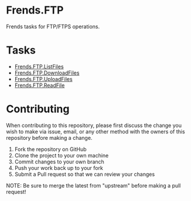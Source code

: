 # Frends.FTP

Frends tasks for FTP/FTPS operations.

# Tasks

- [Frends.FTP.ListFiles](Frends.FTP.ListFiles/README.md)
- [Frends.FTP.DownloadFiles](Frends.FTP.DownloadFiles/README.md)
- [Frends.FTP.UploadFiles](Frends.FTP.UploadFiles/README.md)
- [Frends.FTP.ReadFile](Frends.FTP.ReadFile/README.md)

# Contributing
When contributing to this repository, please first discuss the change you wish to make via issue, email, or any other method with the owners of this repository before making a change.

1. Fork the repository on GitHub
2. Clone the project to your own machine
3. Commit changes to your own branch
4. Push your work back up to your fork
5. Submit a Pull request so that we can review your changes

NOTE: Be sure to merge the latest from "upstream" before making a pull request!